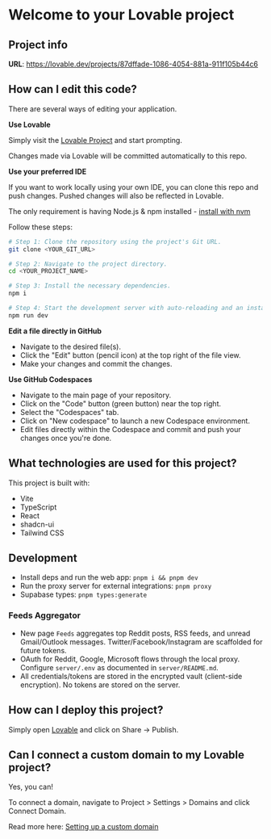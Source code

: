 # Welcome to your Lovable project

## Project info

**URL**: https://lovable.dev/projects/87dffade-1086-4054-881a-911f105b44c6

## How can I edit this code?

There are several ways of editing your application.

**Use Lovable**

Simply visit the [Lovable Project](https://lovable.dev/projects/87dffade-1086-4054-881a-911f105b44c6) and start prompting.

Changes made via Lovable will be committed automatically to this repo.

**Use your preferred IDE**

If you want to work locally using your own IDE, you can clone this repo and push changes. Pushed changes will also be reflected in Lovable.

The only requirement is having Node.js & npm installed - [install with nvm](https://github.com/nvm-sh/nvm#installing-and-updating)

Follow these steps:

```sh
# Step 1: Clone the repository using the project's Git URL.
git clone <YOUR_GIT_URL>

# Step 2: Navigate to the project directory.
cd <YOUR_PROJECT_NAME>

# Step 3: Install the necessary dependencies.
npm i

# Step 4: Start the development server with auto-reloading and an instant preview.
npm run dev
```

**Edit a file directly in GitHub**

- Navigate to the desired file(s).
- Click the "Edit" button (pencil icon) at the top right of the file view.
- Make your changes and commit the changes.

**Use GitHub Codespaces**

- Navigate to the main page of your repository.
- Click on the "Code" button (green button) near the top right.
- Select the "Codespaces" tab.
- Click on "New codespace" to launch a new Codespace environment.
- Edit files directly within the Codespace and commit and push your changes once you're done.

## What technologies are used for this project?

This project is built with:

- Vite
- TypeScript
- React
- shadcn-ui
- Tailwind CSS

## Development

- Install deps and run the web app: `pnpm i && pnpm dev`
- Run the proxy server for external integrations: `pnpm proxy`
- Supabase types: `pnpm types:generate`

### Feeds Aggregator

- New page `Feeds` aggregates top Reddit posts, RSS feeds, and unread Gmail/Outlook messages. Twitter/Facebook/Instagram are scaffolded for future tokens.
- OAuth for Reddit, Google, Microsoft flows through the local proxy. Configure `server/.env` as documented in `server/README.md`.
- All credentials/tokens are stored in the encrypted vault (client-side encryption). No tokens are stored on the server.

## How can I deploy this project?

Simply open [Lovable](https://lovable.dev/projects/87dffade-1086-4054-881a-911f105b44c6) and click on Share -> Publish.

## Can I connect a custom domain to my Lovable project?

Yes, you can!

To connect a domain, navigate to Project > Settings > Domains and click Connect Domain.

Read more here: [Setting up a custom domain](https://docs.lovable.dev/tips-tricks/custom-domain#step-by-step-guide)
